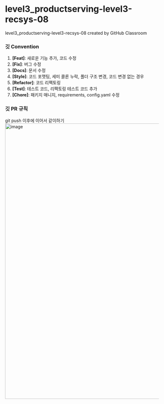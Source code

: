 # level3_productserving-level3-recsys-08
level3_productserving-level3-recsys-08 created by GitHub Classroom

### 깃 Convention

1. **[Feat]**: 새로운 기능 추가, 코드 수정
2. **[Fix]**: 버그 수정
3. **[Docs]**: 문서 수정
4. **[Style]**: 코드 포맷팅, 세미 콜론 누락, 폴더 구조 변경, 코드 변경 없는 경우
5. **[Refactor]**: 코드 리팩토링
6. **[Test]**: 테스트 코드, 리팩토링 테스트 코드 추가
7. **[Chore]**: 패키지 매니지, requirements, config.yaml 수정

### 깃 PR 규칙
git push 이후에 이어서 같이하기
<img width="900" alt="image" src="https://user-images.githubusercontent.com/57648890/211700244-f321290e-0085-4b00-8b1e-75d14a0be387.png">

